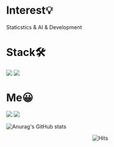 
# Interest💡
 
Staticstics & AI & Development

# Stack🛠
 
 <a> <img src="https://img.shields.io/badge/Python-3777AB?style=plastic&logo=Python&logoColor=white"/> 
<img src="https://img.shields.io/badge/R-276DC3?style=plastic&logo=R&logoColor=white"/>


 
# Me😀 
 
<a href="https://github.com/ijaehun" target="_blank"><img src="https://img.shields.io/badge/github-181717?style=plastic&logo=github&logoColor=white"/></a>
<a href="dynamic97312@naver.com" target="_blank"><img src="https://img.shields.io/badge/Mail-EA4335?style=plastic&logo=Gmail&logoColor=white"/></a>
	
![Anurag's GitHub stats](https://github-readme-stats.vercel.app/api?username=ijaehun&show_icons=true&theme=algolia)
	
	
<div align=center>
	
![Hits](https://hits.seeyoufarm.com/api/count/incr/badge.svg?url=https%3A%2F%2Fgithub.com%2Fijaehun&count_bg=%2332D1BD&title_bg=%23555555&icon=koding.svg&icon_color=%23E7E7E7&title=hits&edge_flat=false)
	
</div>
